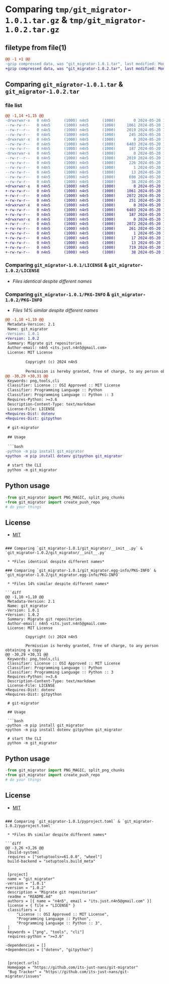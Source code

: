 # Comparing `tmp/git_migrator-1.0.1.tar.gz` & `tmp/git_migrator-1.0.2.tar.gz`

## filetype from file(1)

```diff
@@ -1 +1 @@
-gzip compressed data, was "git_migrator-1.0.1.tar", last modified: Mon May 20 18:03:54 2024, max compression
+gzip compressed data, was "git_migrator-1.0.2.tar", last modified: Mon May 20 18:12:43 2024, max compression
```

## Comparing `git_migrator-1.0.1.tar` & `git_migrator-1.0.2.tar`

### file list

```diff
@@ -1,14 +1,15 @@
-drwxrwxr-x   0 n4n5      (1000) n4n5      (1000)        0 2024-05-20 18:03:54.436440 git_migrator-1.0.1/
--rw-rw-r--   0 n4n5      (1000) n4n5      (1000)     1061 2024-05-20 15:28:59.000000 git_migrator-1.0.1/LICENSE
--rw-r--r--   0 n4n5      (1000) n4n5      (1000)     2019 2024-05-20 18:03:54.436440 git_migrator-1.0.1/PKG-INFO
--rw-rw-r--   0 n4n5      (1000) n4n5      (1000)      245 2024-05-20 18:00:00.000000 git_migrator-1.0.1/README.md
-drwxrwxr-x   0 n4n5      (1000) n4n5      (1000)        0 2024-05-20 18:03:54.436440 git_migrator-1.0.1/git_migrator/
--rw-rw-r--   0 n4n5      (1000) n4n5      (1000)     6403 2024-05-20 17:58:06.000000 git_migrator-1.0.1/git_migrator/__init__.py
--rw-rw-r--   0 n4n5      (1000) n4n5      (1000)      187 2024-05-20 17:46:26.000000 git_migrator-1.0.1/git_migrator/__main__.py
-drwxrwxr-x   0 n4n5      (1000) n4n5      (1000)        0 2024-05-20 18:03:54.436440 git_migrator-1.0.1/git_migrator.egg-info/
--rw-r--r--   0 n4n5      (1000) n4n5      (1000)     2019 2024-05-20 18:03:54.000000 git_migrator-1.0.1/git_migrator.egg-info/PKG-INFO
--rw-rw-r--   0 n4n5      (1000) n4n5      (1000)      226 2024-05-20 18:03:54.000000 git_migrator-1.0.1/git_migrator.egg-info/SOURCES.txt
--rw-rw-r--   0 n4n5      (1000) n4n5      (1000)        1 2024-05-20 18:03:54.000000 git_migrator-1.0.1/git_migrator.egg-info/dependency_links.txt
--rw-rw-r--   0 n4n5      (1000) n4n5      (1000)       13 2024-05-20 18:03:54.000000 git_migrator-1.0.1/git_migrator.egg-info/top_level.txt
--rw-rw-r--   0 n4n5      (1000) n4n5      (1000)      698 2024-05-20 18:03:31.000000 git_migrator-1.0.1/pyproject.toml
--rw-rw-r--   0 n4n5      (1000) n4n5      (1000)       38 2024-05-20 18:03:54.436440 git_migrator-1.0.1/setup.cfg
+drwxrwxr-x   0 n4n5      (1000) n4n5      (1000)        0 2024-05-20 18:12:43.335793 git_migrator-1.0.2/
+-rw-rw-r--   0 n4n5      (1000) n4n5      (1000)     1061 2024-05-20 15:28:59.000000 git_migrator-1.0.2/LICENSE
+-rw-r--r--   0 n4n5      (1000) n4n5      (1000)     2072 2024-05-20 18:12:43.335793 git_migrator-1.0.2/PKG-INFO
+-rw-rw-r--   0 n4n5      (1000) n4n5      (1000)      251 2024-05-20 18:11:52.000000 git_migrator-1.0.2/README.md
+drwxrwxr-x   0 n4n5      (1000) n4n5      (1000)        0 2024-05-20 18:12:43.335793 git_migrator-1.0.2/git_migrator/
+-rw-rw-r--   0 n4n5      (1000) n4n5      (1000)     6403 2024-05-20 17:58:06.000000 git_migrator-1.0.2/git_migrator/__init__.py
+-rw-rw-r--   0 n4n5      (1000) n4n5      (1000)      187 2024-05-20 17:46:26.000000 git_migrator-1.0.2/git_migrator/__main__.py
+drwxrwxr-x   0 n4n5      (1000) n4n5      (1000)        0 2024-05-20 18:12:43.335793 git_migrator-1.0.2/git_migrator.egg-info/
+-rw-r--r--   0 n4n5      (1000) n4n5      (1000)     2072 2024-05-20 18:12:43.000000 git_migrator-1.0.2/git_migrator.egg-info/PKG-INFO
+-rw-rw-r--   0 n4n5      (1000) n4n5      (1000)      261 2024-05-20 18:12:43.000000 git_migrator-1.0.2/git_migrator.egg-info/SOURCES.txt
+-rw-rw-r--   0 n4n5      (1000) n4n5      (1000)        1 2024-05-20 18:12:43.000000 git_migrator-1.0.2/git_migrator.egg-info/dependency_links.txt
+-rw-rw-r--   0 n4n5      (1000) n4n5      (1000)       17 2024-05-20 18:12:43.000000 git_migrator-1.0.2/git_migrator.egg-info/requires.txt
+-rw-rw-r--   0 n4n5      (1000) n4n5      (1000)       13 2024-05-20 18:12:43.000000 git_migrator-1.0.2/git_migrator.egg-info/top_level.txt
+-rw-rw-r--   0 n4n5      (1000) n4n5      (1000)      719 2024-05-20 18:12:30.000000 git_migrator-1.0.2/pyproject.toml
+-rw-rw-r--   0 n4n5      (1000) n4n5      (1000)       38 2024-05-20 18:12:43.335793 git_migrator-1.0.2/setup.cfg
```

### Comparing `git_migrator-1.0.1/LICENSE` & `git_migrator-1.0.2/LICENSE`

 * *Files identical despite different names*

### Comparing `git_migrator-1.0.1/PKG-INFO` & `git_migrator-1.0.2/PKG-INFO`

 * *Files 14% similar despite different names*

```diff
@@ -1,10 +1,10 @@
 Metadata-Version: 2.1
 Name: git_migrator
-Version: 1.0.1
+Version: 1.0.2
 Summary: Migrate git repositories
 Author-email: n4n5 <its.just.n4n5@gmail.com>
 License: MIT License
         
         Copyright (c) 2024 n4n5
         
         Permission is hereby granted, free of charge, to any person obtaining a copy
@@ -30,29 +30,31 @@
 Keywords: png,tools,cli
 Classifier: License :: OSI Approved :: MIT License
 Classifier: Programming Language :: Python
 Classifier: Programming Language :: Python :: 3
 Requires-Python: >=3.6
 Description-Content-Type: text/markdown
 License-File: LICENSE
+Requires-Dist: dotenv
+Requires-Dist: gitpython
 
 # git-migrator
 
 ## Usage
 
 ```bash
-python -m pip install git_migrator
+python -m pip install dotenv gitpython git_migrator
 
 # start the CLI
 python -m git_migrator
 ```
 
 ## Python usage
 
 ```python
-from git_migrator import PNG_MAGIC, split_png_chunks
+from git_migrator import create_push_repo
 # do your things
 ```
 
 ## License
 
 - [MIT](LICENSE)
```

### Comparing `git_migrator-1.0.1/git_migrator/__init__.py` & `git_migrator-1.0.2/git_migrator/__init__.py`

 * *Files identical despite different names*

### Comparing `git_migrator-1.0.1/git_migrator.egg-info/PKG-INFO` & `git_migrator-1.0.2/git_migrator.egg-info/PKG-INFO`

 * *Files 14% similar despite different names*

```diff
@@ -1,10 +1,10 @@
 Metadata-Version: 2.1
 Name: git_migrator
-Version: 1.0.1
+Version: 1.0.2
 Summary: Migrate git repositories
 Author-email: n4n5 <its.just.n4n5@gmail.com>
 License: MIT License
         
         Copyright (c) 2024 n4n5
         
         Permission is hereby granted, free of charge, to any person obtaining a copy
@@ -30,29 +30,31 @@
 Keywords: png,tools,cli
 Classifier: License :: OSI Approved :: MIT License
 Classifier: Programming Language :: Python
 Classifier: Programming Language :: Python :: 3
 Requires-Python: >=3.6
 Description-Content-Type: text/markdown
 License-File: LICENSE
+Requires-Dist: dotenv
+Requires-Dist: gitpython
 
 # git-migrator
 
 ## Usage
 
 ```bash
-python -m pip install git_migrator
+python -m pip install dotenv gitpython git_migrator
 
 # start the CLI
 python -m git_migrator
 ```
 
 ## Python usage
 
 ```python
-from git_migrator import PNG_MAGIC, split_png_chunks
+from git_migrator import create_push_repo
 # do your things
 ```
 
 ## License
 
 - [MIT](LICENSE)
```

### Comparing `git_migrator-1.0.1/pyproject.toml` & `git_migrator-1.0.2/pyproject.toml`

 * *Files 8% similar despite different names*

```diff
@@ -3,26 +3,26 @@
 [build-system]
 requires = ["setuptools>=61.0.0", "wheel"]
 build-backend = "setuptools.build_meta"
 
 
 [project]
 name = "git_migrator"
-version = "1.0.1"
+version = "1.0.2"
 description = "Migrate git repositories"
 readme = "README.md"
 authors = [{ name = "n4n5", email = "its.just.n4n5@gmail.com" }]
 license = { file = "LICENSE" }
 classifiers = [
     "License :: OSI Approved :: MIT License",
     "Programming Language :: Python",
     "Programming Language :: Python :: 3",
 ]
 keywords = ["png", "tools", "cli"]
 requires-python = ">=3.6"
 
-dependencies = []
+dependencies = ["dotenv", "gitpython"]
 
 
 [project.urls]
 Homepage = "https://github.com/its-just-nans/git-migrator"
 "Bug Tracker" = "https://github.com/its-just-nans/git-migrator/issues"
```


